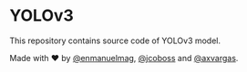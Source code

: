 # YOLOv3

This repository contains source code of YOLOv3 model.

Made with ❤️ by [@enmanuelmag](https://cardor.dev), [@jcoboss](https://github.com/jcoboss) and [@axvargas](https://github.com/axvargas).